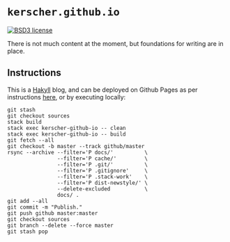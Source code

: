 `kerscher.github.io`
====================

[![BSD3 license](https://img.shields.io/badge/licence-BSD%203--clause-blue.svg)](https://github.com/kerscher/kerscher.github.io/blob/source/LICENCE.md)

There is not much content at the moment, but foundations for writing are in place.

Instructions
------------

This is a [Hakyll](https://jaspervdj.be/hakyll) blog, and can be deployed on Github Pages as per instructions [here](https://jaspervdj.be/hakyll/tutorials/github-pages-tutorial.html), or by executing locally:

```shell
git stash
git checkout sources
stack build
stack exec kerscher-github-io -- clean
stack exec kerscher-github-io -- build
git fetch --all
git checkout -b master --track github/master
rsync --archive --filter='P docs/'          \
                --filter='P cache/'         \
                --filter='P .git/'          \
                --filter='P .gitignore'     \
                --filter='P .stack-work'    \
                --filter='P dist-newstyle/' \
                --delete-excluded           \
                docs/ .
git add --all
git commit -m "Publish."
git push github master:master
git checkout sources
git branch --delete --force master
git stash pop
```
